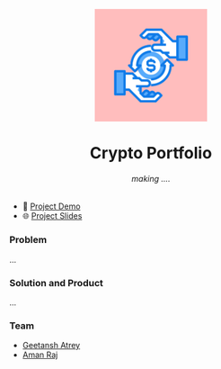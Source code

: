 <p align="center"><img src="/public/LoanBanner.png" align="center" width="200"></p>
<h1 align="center">Crypto Portfolio</h1>
<h6 align="center">making ....</h6>

- 🎥 [Project Demo]()
- 🌐 [Project Slides]()

### Problem

...

### Solution and Product

...

### Team

- [ Geetansh Atrey](https://github.com/geetanshatrey)
- [ Aman Raj](https://github.com/AmanRaj1608)
